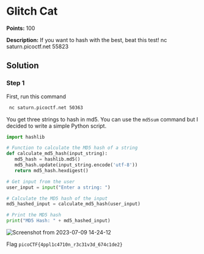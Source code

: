 # Glitch Cat


**Points:** 100

**Description:** If you want to hash with the best, beat this test!
nc saturn.picoctf.net 55823



## Solution 

### Step 1

First, run this command

``` bash
 nc saturn.picoctf.net 50363

```
You get three strings to hash in md5. You can use the `md5sum` command but I decided to write a simple Python script. 


 ```python
import hashlib

# Function to calculate the MD5 hash of a string
def calculate_md5_hash(input_string):
    md5_hash = hashlib.md5()
    md5_hash.update(input_string.encode('utf-8'))
    return md5_hash.hexdigest()

# Get input from the user
user_input = input("Enter a string: ")

# Calculate the MD5 hash of the input
md5_hashed_input = calculate_md5_hash(user_input)

# Print the MD5 hash
print("MD5 Hash: " + md5_hashed_input)

```
![Screenshot from 2023-07-09 14-24-12](https://github.com/HelsNetwork/CTF-writeups/assets/87879515/12322f60-38ab-44e9-891d-4ab85b131639)



Flag 
`picoCTF{4ppl1c4710n_r3c31v3d_674c1de2}`
